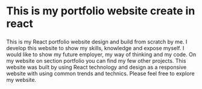 # This is my portfolio website create in react

### 
This is my React portfolio website design and build from scratch by me. I develop this website to show my skills, knowledge and expose myself. I would like to show my future employer, my way of thinking and my code. On my website on section portfolio you can find my few other projects. This website was built by using React technology and design as a responsive website with using common trends and technics. Please feel free to explore my website.
